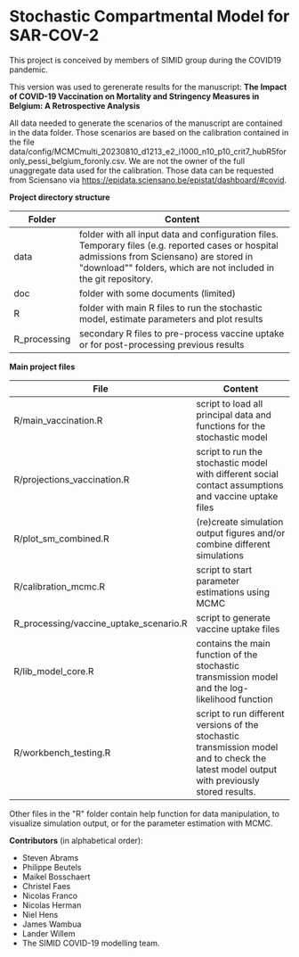 <base target="_blank">

# Stochastic Compartmental Model for SAR-COV-2

This project is conceived by members of SIMID group during the COVID19 pandemic. 

This version was used to gerenerate results for the manuscript: **The Impact of COVID-19 Vaccination on Mortality and Stringency Measures in Belgium: A Retrospective Analysis**

All data needed to generate the scenarios of the manuscript are contained in the data folder. Those scenarios are based on the calibration contained in the file data/config/MCMCmulti_20230810_d1213_e2_i1000_n10_p10_crit7_hubR5foronly_pessi_belgium_foronly.csv.
We are not the owner of the full unaggregate data used for the calibration. Those data can be requested from Sciensano via https://epidata.sciensano.be/epistat/dashboard/#covid.

**Project directory structure**

| Folder | Content |
|---|---|
| data    | folder with all input data and configuration files. Temporary files (e.g. reported cases or hospital admissions from Sciensano) are stored in "download"" folders, which are not included in the git repository.|
| doc   | folder with some documents (limited)|
| R   | folder with main R files to run the stochastic model, estimate parameters and plot results|
| R_processing| secondary R files to pre-process vaccine uptake or for post-processing previous results |

**Main project files**

| File | Content |
|---|---|
| R/main_vaccination.R |   script to load all principal data and functions for the stochastic model |
| R/projections_vaccination.R | script to run the stochastic model with different social contact assumptions and vaccine uptake files |
| R/plot_sm_combined.R | (re)create simulation output figures and/or combine different simulations |
| R/calibration_mcmc.R | script to start parameter estimations using MCMC |
| R_processing/vaccine_uptake_scenario.R | script to generate vaccine uptake files |
| R/lib_model_core.R |       contains the main function of the stochastic transmission model and the log-likelihood function |
| R/workbench_testing.R |   script to run different versions of the stochastic transmission model and to check the latest model output with previously stored results. |

Other files in the "R" folder contain help function for data manipulation, to visualize simulation output, or for the parameter estimation with MCMC.


**Contributors** (in alphabetical order):

* Steven Abrams 
* Philippe Beutels
* Maikel Bosschaert
* Christel Faes
* Nicolas Franco
* Nicolas Herman
* Niel Hens
* James Wambua
* Lander Willem
* The SIMID COVID-19 modelling team.
